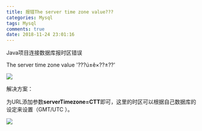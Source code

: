 ```yaml
---
title: 报错The server time zone value???
categories: Mysql
tags: Mysql
comments: true
date: 2018-11-24 23:01:16
---
```


Java项目连接数据库报时区错误

The server time zone value '???ú±ê×??±??'

![](https://javabasics-1257838768.cos.ap-beijing.myqcloud.com/Mysql/The%20server%20time%20zone%20value/mysql%E6%97%B6%E5%8C%BA.png)



解决方案：

为URL添加参数**serverTimezone=CTT**即可，这里的时区可以根据自己数据库的设定来设置（GMT/UTC ）。

![](https://javabasics-1257838768.cos.ap-beijing.myqcloud.com/Mysql/The%20server%20time%20zone%20value/mysql%E9%85%8D%E7%BD%AE.png)



